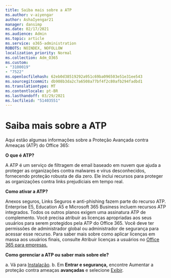 ```yaml
---
title: Saiba mais sobre a ATP
ms.author: v-aiyengar
author: AshaIyengar21
manager: dansimp
ms.date: 02/17/2021
ms.audience: Admin
ms.topic: article
ms.service: o365-administration
ROBOTS: NOINDEX, NOFOLLOW
localization_priority: Normal
ms.collection: Adm_O365
ms.custom:
- "3100019"
- "7522"
ms.openlocfilehash: 62eb0d38519292a951c69ba096503e51e31ee543
ms.sourcegitcommit: db908b3da2c7a6508a77bf4f2c80afb294fadbd1
ms.translationtype: MT
ms.contentlocale: pt-BR
ms.lasthandoff: 03/29/2021
ms.locfileid: "51403551"
---
```

# <a name="learn-about-atp"></a>Saiba mais sobre a ATP

Aqui estão algumas informações sobre a Proteção Avançada contra Ameaças (ATP) do Office 365:

**O que é ATP?**

A ATP é um serviço de filtragem de email baseado em nuvem que ajuda a proteger as organizações contra malwares e vírus desconhecidos, fornecendo proteção robusta de dia zero. Ele inclui recursos para proteger as organizações contra links prejudiciais em tempo real.

**Como ativar a ATP?**

Anexos seguros, Links Seguros e anti-phishing fazem parte do recurso ATP. Enterprise E5, Education A5 e Microsoft 365 Business incluem recursos ATP integrados. Todos os outros planos exigem uma assinatura ATP de complemento. Você precisa atribuir as licenças apropriadas aos seus usuários para serem protegidos pela ATP do Office 365. Você deve ter permissões de administrador global ou administrador de segurança para acessar esse recurso. Para saber mais sobre como aplicar licenças em massa aos usuários finais, consulte Atribuir licenças a usuários no [Office 365 para empresas.](https://go.microsoft.com/fwlink/?linkid=2093435)

**Como gerenciar a ATP ou saber mais sobre ele?**

a. Vá para [Instalação](https://go.microsoft.com/fwlink/p/?linkid=2075721).
b. Em **Entrar e segurança,** encontre Aumentar a proteção contra ameaças **avançadas** e selecione [Exibir](https://go.microsoft.com/fwlink/?linkid=2109302).

